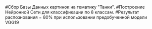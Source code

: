 #Сбор Базы Данных картинок на тематику "Танки".
#Построение Нейронной Сети для классификации по 8 классам.
#Результат распознования  = 80% при использовании предобученной модели VGG19
